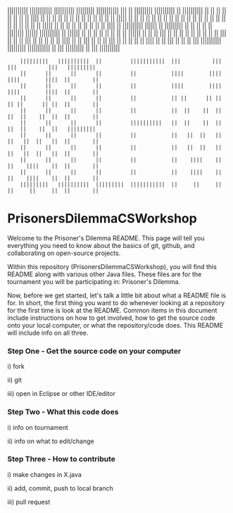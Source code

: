 
|||||||||| 	|||||||||||   ||||||||||  |||||||||  |||||||||||  |||     ||  |||||||||  ||||||||||   ||  ||||||||||
||      ||	||		  ||	  ||	  ||         ||       ||  ||||    ||  ||         ||       ||      ||
||      ||	||		  ||	  ||	  ||         ||       ||  |||||   ||  ||         ||       ||      ||
||      ||  ||		  ||	  ||	  ||         ||       ||  || ||   ||  ||         ||       ||      ||
||      ||	||   |||||		  ||	  ||         ||       ||  ||  ||  ||  ||         ||   ||||        ||
||||||||||  ||||||			  ||	  |||||||||  ||       ||  ||  ||  ||  ||||||||   ||||||			  ||||||||||
||			||||||			  ||		     ||  ||       ||  ||   || ||  ||         ||||||           		  ||
||			||  |||			  ||		     ||  ||       ||  ||   || ||  ||         ||  |||                  ||
||			||    |||		  ||		     ||  ||       ||  ||    ||||  ||         ||   |||                 ||
||          ||      |||		  ||		     ||  ||       ||  ||    ||||  ||         ||     |||       		  ||
||          ||       |||  ||||||||||  |||||||||  |||||||||||  ||     |||  |||||||||  ||      |||      ||||||||||


		||||||||| 	||||||||||  ||         |||||||||||  |||          |||  |||          |||   |||||||||  
		||      ||	    ||	    ||         ||           ||||        ||||  ||||        ||||  ||       ||      
		||      ||		||	    ||         ||           ||||        ||||  ||||        ||||  ||       ||     
		||      ||  	||	    ||         ||           || ||      || ||  || ||      || ||  ||       ||     
		||      ||		||	    ||         ||           ||  ||    ||  ||  ||  ||    ||  ||  ||       ||     
		||      || 		||	    ||         ||||||||||   ||  ||    ||  ||  ||  ||    ||  ||   |||||||||		
		||		||		||		||         ||           ||   ||  ||   ||  ||   ||  ||   ||  ||       ||           
		||		||		||		||         ||           ||   ||  ||   ||  ||   ||  ||   ||  ||       ||         
		||		||	    ||		||         ||           ||    ||||    ||  ||    ||||    ||  ||       ||        
		||      ||  	||		||         ||           ||    ||||    ||  ||    ||||    ||  ||       ||       	
		|||||||||   ||||||||||  |||||||||  |||||||||||  ||     ||     ||  ||     ||     ||  ||       ||      


# PrisonersDilemmaCSWorkshop


Welcome to the Prisoner's Dilemma README. This page will tell you everything you need to know about the basics of git, github, and collaborating on open-source projects. 

Within this repository (PrisonersDilemmaCSWorkshop), you will find this README along with various other Java files. These files are for the tournament you will be participating in: Prisoner's Dilemma.

Now, before we get started, let's talk a little bit about what a README file is for. In short, the first thing you want to do whenever looking at a repository for the first time is look at the README. Common items in this document include instructions on how to get involved, how to get the source code onto your local computer, or what the repository/code does. This README will include info on all three. 

### Step One - Get the source code on your computer

i) fork 

ii) git 

iii) open in Eclipse or other IDE/editor

### Step Two - What this code does

i) info on tournament

ii) info on what to edit/change

### Step Three - How to contribute

i) make changes in X.java

ii) add, commit, push to local branch

iii) pull request

